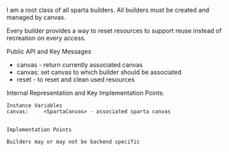 I am a root class of all sparta builders.
All builders must be created and managed by canvas.

Every builder provides a way to reset resources to support reuse instead of recreation on every access.

Public API and Key Messages

- canvas - return currently associated canvas 
- canvas: set canvas to which builder should be associated
- reset - to reset and clean used resources

Internal Representation and Key Implementation Points.

    Instance Variables
	canvas:		<SpartaCanvas> - associated sparta canvas


    Implementation Points

	Builders may or may not be backend specific